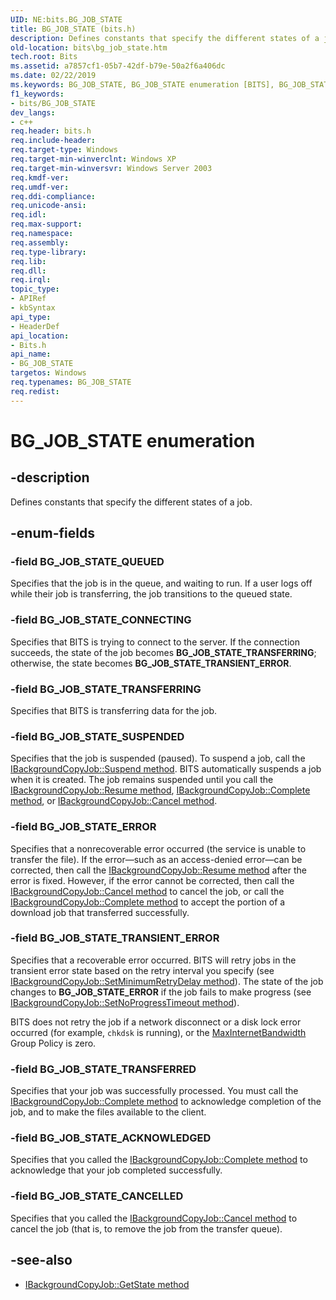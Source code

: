 ```yaml
---
UID: NE:bits.BG_JOB_STATE
title: BG_JOB_STATE (bits.h)
description: Defines constants that specify the different states of a job.
old-location: bits\bg_job_state.htm
tech.root: Bits
ms.assetid: a7857cf1-05b7-42df-b79e-50a2f6a406dc
ms.date: 02/22/2019
ms.keywords: BG_JOB_STATE, BG_JOB_STATE enumeration [BITS], BG_JOB_STATE_ACKNOWLEDGED, BG_JOB_STATE_CANCELLED, BG_JOB_STATE_CONNECTING, BG_JOB_STATE_ERROR, BG_JOB_STATE_QUEUED, BG_JOB_STATE_SUSPENDED, BG_JOB_STATE_TRANSFERRED, BG_JOB_STATE_TRANSFERRING, BG_JOB_STATE_TRANSIENT_ERROR, _drz_bg_job_state, bits.bg_job_state, bits/BG_JOB_STATE, bits/BG_JOB_STATE_ACKNOWLEDGED, bits/BG_JOB_STATE_CANCELLED, bits/BG_JOB_STATE_CONNECTING, bits/BG_JOB_STATE_ERROR, bits/BG_JOB_STATE_QUEUED, bits/BG_JOB_STATE_SUSPENDED, bits/BG_JOB_STATE_TRANSFERRED, bits/BG_JOB_STATE_TRANSFERRING, bits/BG_JOB_STATE_TRANSIENT_ERROR
f1_keywords:
- bits/BG_JOB_STATE
dev_langs:
- c++
req.header: bits.h
req.include-header: 
req.target-type: Windows
req.target-min-winverclnt: Windows XP
req.target-min-winversvr: Windows Server 2003
req.kmdf-ver: 
req.umdf-ver: 
req.ddi-compliance: 
req.unicode-ansi: 
req.idl: 
req.max-support: 
req.namespace: 
req.assembly: 
req.type-library: 
req.lib: 
req.dll: 
req.irql: 
topic_type:
- APIRef
- kbSyntax
api_type:
- HeaderDef
api_location:
- Bits.h
api_name:
- BG_JOB_STATE
targetos: Windows
req.typenames: BG_JOB_STATE
req.redist: 
---
```


# BG_JOB_STATE enumeration

## -description
Defines constants that specify the different states of a job.

## -enum-fields

### -field BG_JOB_STATE_QUEUED
Specifies that the job is in the queue, and waiting to run. If a user logs off while their job is transferring, the job transitions to the queued state.

### -field BG_JOB_STATE_CONNECTING
Specifies that BITS is trying to connect to the server. If the connection succeeds, the state of the job becomes <strong>BG_JOB_STATE_TRANSFERRING</strong>; otherwise, the state becomes <strong>BG_JOB_STATE_TRANSIENT_ERROR</strong>.

### -field BG_JOB_STATE_TRANSFERRING
Specifies that BITS is transferring data for the job.

### -field BG_JOB_STATE_SUSPENDED
Specifies that the job is suspended (paused). To suspend a job, call the <a href="https://docs.microsoft.com/windows/desktop/api/bits/nf-bits-ibackgroundcopyjob-suspend">IBackgroundCopyJob::Suspend method</a>. BITS automatically suspends a job when it is created. The job remains suspended until you call the <a href="https://docs.microsoft.com/windows/desktop/api/bits/nf-bits-ibackgroundcopyjob-resume">IBackgroundCopyJob::Resume method</a>, <a href="https://docs.microsoft.com/windows/desktop/api/bits/nf-bits-ibackgroundcopyjob-complete">IBackgroundCopyJob::Complete method</a>, or <a href="https://docs.microsoft.com/windows/desktop/api/bits/nf-bits-ibackgroundcopyjob-cancel">IBackgroundCopyJob::Cancel method</a>.

### -field BG_JOB_STATE_ERROR
Specifies that a nonrecoverable error occurred (the service is unable to transfer the file). If the error&mdash;such as an access-denied error&mdash;can be corrected, then call the 
[IBackgroundCopyJob::Resume method](/windows/desktop/api/bits/nf-bits-ibackgroundcopyjob-resume)<a href=""></a> after the error is fixed. However, if the error cannot be corrected, then call the 
[IBackgroundCopyJob::Cancel method](/windows/desktop/api/bits/nf-bits-ibackgroundcopyjob-cancel)<a href=""></a> to cancel the job, or call the 
[IBackgroundCopyJob::Complete method](/windows/desktop/api/bits/nf-bits-ibackgroundcopyjob-complete)<a href=""></a> to accept the portion of a download job that transferred successfully.

### -field BG_JOB_STATE_TRANSIENT_ERROR
Specifies that a recoverable error occurred. BITS will retry jobs in the transient error state based on the retry interval you specify (see [IBackgroundCopyJob::SetMinimumRetryDelay method](/windows/desktop/api/bits/nf-bits-ibackgroundcopyjob-setminimumretrydelay)<a href=""></a>). The state of the job changes to <strong>BG_JOB_STATE_ERROR</strong> if the job fails to make progress (see [IBackgroundCopyJob::SetNoProgressTimeout method](/windows/desktop/api/bits/nf-bits-ibackgroundcopyjob-setnoprogresstimeout)<a href=""></a>).

BITS does not retry the job if a network disconnect or a disk lock error occurred (for example, `chkdsk` is running), or the [MaxInternetBandwidth](/windows/desktop/Bits/group-policies)<a href=""></a> Group Policy is zero.

### -field BG_JOB_STATE_TRANSFERRED
Specifies that your job was successfully processed. You must call the 
[IBackgroundCopyJob::Complete method](/windows/desktop/api/bits/nf-bits-ibackgroundcopyjob-complete)<a href=""></a> to acknowledge completion of the job, and to make the files available to the client.

### -field BG_JOB_STATE_ACKNOWLEDGED
Specifies that you called the [IBackgroundCopyJob::Complete method](/windows/desktop/api/bits/nf-bits-ibackgroundcopyjob-complete)<a href=""></a> to acknowledge that your job completed successfully.

### -field BG_JOB_STATE_CANCELLED
Specifies that you called the 
[IBackgroundCopyJob::Cancel method](/windows/desktop/api/bits/nf-bits-ibackgroundcopyjob-cancel)<a href=""></a> to cancel the job (that is, to remove the job from the transfer queue).

## -see-also

* [IBackgroundCopyJob::GetState method](/windows/desktop/api/bits/nf-bits-ibackgroundcopyjob-getstate)
